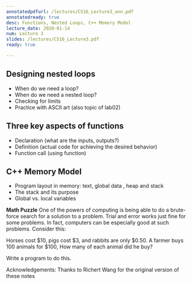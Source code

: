 ```yaml
---
annotatedpdfurl: /lectures/CS16_Lecture3_ann.pdf
annotatedready: true
desc: Functions, Nested Loops, C++ Memory Model
lecture_date: 2020-01-14
num: Lecture 3
slides: /lectures/CS16_Lecture3.pdf
ready: true

---
```


## Designing nested loops
* When do we need a loop?
* When do we need a nested loop?
* Checking for limits
* Practice with ASCII art (also topic of lab02)

## Three key aspects of functions
* Declaration (what are the inputs, outputs?)
* Definition  (actual code for achieving the desired behavior)
* Function call (using function)

## C++ Memory Model
* Program layout in memory: text, global data , heap and stack
* The stack and its purpose
* Global vs. local variables

**Math Puzzle**
One of the powers of computing is being able to do a brute-force search for a solution to a problem. Trial and error works just fine for some problems. In fact, computers can be especially good at such problems. Consider this:

Horses cost $10, pigs cost $3, and rabbits are only $0.50. A farmer buys 100 animals for $100, How many of each animal did he buy?  

Write a program to do this.

Acknowledgements: Thanks to Richert Wang for the original version of these notes
